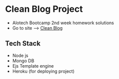# Clean Blog Project
- Alotech Bootcamp 2nd week homework solutions
- Go to site --> [Clean Blog](https://clean-blog-emre.herokuapp.com/) 

## Tech Stack
- Node js
- Mongo DB
- Ejs Template engine
- Heroku (for deploying project)
